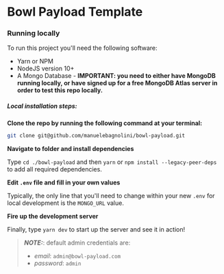 # Bowl Payload Template

### Running locally

To run this project you'll need the following software:

- Yarn or NPM
- NodeJS version 10+
- A Mongo Database - **IMPORTANT: you need to either have MongoDB running locally, or have signed up for a free MongoDB Atlas server in order to test this repo locally.**

##### Local installation steps:

**Clone the repo by running the following command at your terminal:**

```bash
git clone git@github.com/manuelebagnolini/bowl-payload.git
```

**Navigate to folder and install dependencies**

Type `cd ./bowl-payload` and then `yarn` or `npm install --legacy-peer-deps` to add all required dependencies.

**Edit `.env` file and fill in your own values**

Typically, the only line that you'll need to change within your new `.env` for local development is the `MONGO_URL` value.

**Fire up the development server**

Finally, type `yarn dev` to start up the server and see it in action!

> **_NOTE:_**: default admin credentials are:
>
> - _email_: `admin@bowl-payload.com`
> - _password_: `admin`
